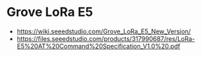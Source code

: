 # Grove LoRa E5

* https://wiki.seeedstudio.com/Grove_LoRa_E5_New_Version/
* https://files.seeedstudio.com/products/317990687/res/LoRa-E5%20AT%20Command%20Specification_V1.0%20.pdf


